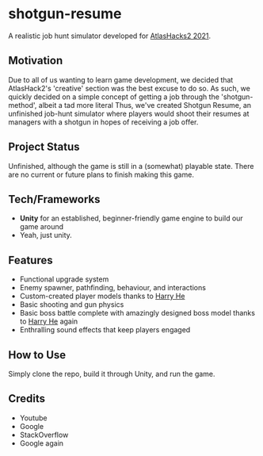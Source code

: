 # shotgun-resume
A realistic job hunt simulator developed for [AtlasHacks2 2021](https://devpost.com/software/placeholder-g1ncqu).

## Motivation
Due to all of us wanting to learn game development, we decided that AtlasHack2's 'creative' section was the best excuse to do so. As such, we quickly decided on a simple concept of
getting a job through the 'shotgun-method', albeit a tad more literal Thus, we've created Shotgun Resume, an unfinished job-hunt simulator where players would shoot their resumes
at managers with a shotgun in hopes of receiving a job offer.

## Project Status
Unfinished, although the game is still in a (somewhat) playable state. There are no current or future plans to finish making this game.

## Tech/Frameworks
- **Unity** for an established, beginner-friendly game engine to build our game around
- Yeah, just unity.

## Features
- Functional upgrade system
- Enemy spawner, pathfinding, behaviour, and interactions
- Custom-created player models thanks to [Harry He](github.com/cynicalmanatee)
- Basic shooting and gun physics
- Basic boss battle complete with amazingly designed boss model thanks to [Harry He](github.com/cynicalmanatee) again
- Enthralling sound effects that keep players engaged

## How to Use
Simply clone the repo, build it through Unity, and run the game.

## Credits
- Youtube
- Google
- StackOverflow
- Google again
